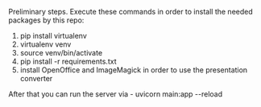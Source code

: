 Preliminary steps. Execute these commands in order to install the needed packages by this repo:
1. pip install virtualenv
2. virtualenv venv
3. source venv/bin/activate
4. pip install -r requirements.txt
5. install OpenOffice and ImageMagick in order to use the presentation converter

After that you can run the server via - uvicorn main:app --reload
